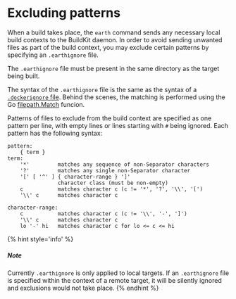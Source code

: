 # Excluding patterns

When a build takes place, the `earth` command sends any necessary local build contexts to the BuildKit daemon. In order to avoid sending unwanted files as part of the build context, you may exclude certain patterns by specifying an `.earthignore` file.

The `.earthignore` file must be present in the same directory as the target being built.

The syntax of the `.earthignore` file is the same as the syntax of a [`.dockerignore` file](https://docs.docker.com/engine/reference/builder/#dockerignore-file). Behind the scenes, the matching is performed using the Go [filepath.Match](https://golang.org/pkg/path/filepath/#Match) funcion.

Patterns of files to exclude from the build context are specified as one pattern per line, with empty lines or lines starting with `#` being ignored. Each pattern has the following syntax:

```
pattern:
	{ term }
term:
	'*'         matches any sequence of non-Separator characters
	'?'         matches any single non-Separator character
	'[' [ '^' ] { character-range } ']'
	            character class (must be non-empty)
	c           matches character c (c != '*', '?', '\\', '[')
	'\\' c      matches character c

character-range:
	c           matches character c (c != '\\', '-', ']')
	'\\' c      matches character c
	lo '-' hi   matches character c for lo <= c <= hi
```

{% hint style='info' %}
##### Note
Currently `.earthignore` is only applied to local targets. If an `.earthignore` file is specified within the context of a remote target, it will be silently ignored and exclusions would not take place.
{% endhint %}
